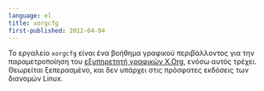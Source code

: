 ```yaml
---
language: el
title: xorgcfg
first-published: 2012-04-04
---
```


Το εργαλείο `xorgcfg` είναι ένα βοήθημα γραφικού περιβάλλοντος για την 
παραμετροποίηση του [εξυπηρετητή γραφικών X.Org](/docs/x.org.el.html), 
ενόσω αυτός τρέχει. Θεωρείται ξεπερασμένο, και δεν υπάρχει στις 
πρόσφατες εκδόσεις των διανομών Linux. 
